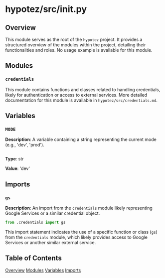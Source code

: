 # hypotez/src/__init__.py

## Overview

This module serves as the root of the `hypotez` project. It provides a structured overview of the modules within the project, detailing their functionalities and roles.  No usage example is available for this module.

## Modules

### `credentials`

This module contains functions and classes related to handling credentials, likely for authentication or access to external services.  More detailed documentation for this module is available in `hypotez/src/credentials.md`.

## Variables

### `MODE`

**Description**: A variable containing a string representing the current mode (e.g., 'dev', 'prod').


```python

```


**Type**: str

**Value**: 'dev'

## Imports

### `gs`

**Description**: An import from the `credentials` module likely representing Google Services or a similar credential object.

```python
from .credentials import gs
```


This import statement indicates the use of a specific function or class (`gs`) from the `credentials` module, which likely provides access to Google Services or another similar external service.


## Table of Contents

[Overview](#overview)
[Modules](#modules)
[Variables](#variables)
[Imports](#imports)